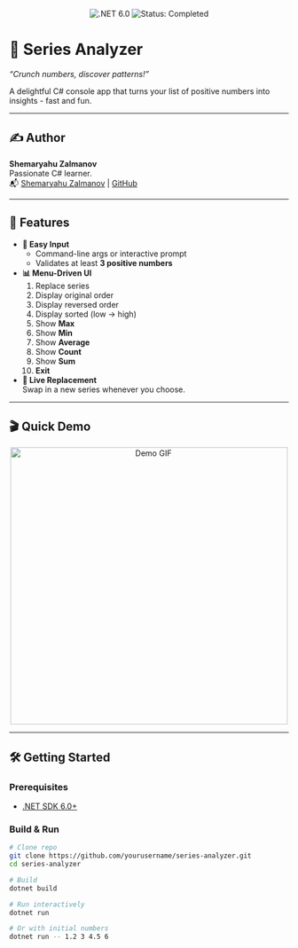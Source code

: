 ﻿<!-- Project Badges -->
<p align="center">
  <img src="https://img.shields.io/badge/.NET-6.0-blue?logo=dotnet" alt=".NET 6.0" />
  <img src="https://img.shields.io/badge/Status-Completed-green" alt="Status: Completed" />
</p>

# 🎉 Series Analyzer

*“Crunch numbers, discover patterns!”*

A delightful C# console app that turns your list of positive numbers into insights - fast and fun.


---
## ✍️ Author

**Shemaryahu Zalmanov**  
Passionate C# learner.  
📬 [Shemaryahu Zalmanov](mailto:shemaryahuz@gmaile.com) | [GitHub](https://github.com/shemaryahuz)

---
## 🚀 Features

- **🥳 Easy Input**  
  - Command-line args or interactive prompt  
  - Validates at least **3 positive numbers**  
- **📊 Menu-Driven UI**  
  1. Replace series  
  2. Display original order  
  3. Display reversed order  
  4. Display sorted (low → high)  
  5. Show **Max**  
  6. Show **Min**  
  7. Show **Average**  
  8. Show **Count**  
  9. Show **Sum**  
  10. **Exit**  
- **🔄 Live Replacement**  
  Swap in a new series whenever you choose.

---

## 🎬 Quick Demo

<p align="center">
  <img src="https://media.giphy.com/media/l0MYC0LajbaPoEADu/giphy.gif" alt="Demo GIF" width="500"/>
</p>

---

## 🛠️ Getting Started

### Prerequisites

- [.NET SDK 6.0+](https://dotnet.microsoft.com/download)

### Build & Run
```bash
# Clone repo
git clone https://github.com/yourusername/series-analyzer.git
cd series-analyzer

# Build
dotnet build

# Run interactively
dotnet run

# Or with initial numbers
dotnet run -- 1.2 3 4.5 6
